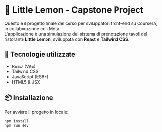 # 🍋 Little Lemon - Capstone Project

Questo è il progetto finale del corso per sviluppatori front-end su Coursera, in collaborazione con Meta.  
L'applicazione è una simulazione del sistema di prenotazione tavoli del ristorante **Little Lemon**, sviluppata con **React** e **Tailwind CSS**.

## 🚀 Tecnologie utilizzate

- React (Vite)
- Tailwind CSS
- JavaScript (ES6+)
- HTML5 & JSX

## 📦 Installazione

Per avviare il progetto in locale:

```bash
npm install
npm run dev
